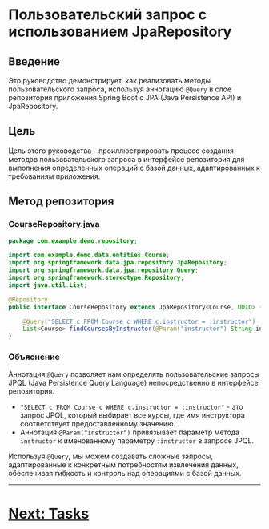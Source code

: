 # Пользовательский запрос с использованием JpaRepository

## Введение

Это руководство демонстрирует, как реализовать методы пользовательского запроса, используя аннотацию `@Query` в слое репозитория приложения Spring Boot с JPA (Java Persistence API) и JpaRepository.

## Цель

Цель этого руководства - проиллюстрировать процесс создания методов пользовательского запроса в интерфейсе репозитория для выполнения определенных операций с базой данных, адаптированных к требованиям приложения.

## Метод репозитория

### CourseRepository.java

```java
package com.example.demo.repository;

import com.example.demo.data.entities.Course;
import org.springframework.data.jpa.repository.JpaRepository;
import org.springframework.data.jpa.repository.Query;
import org.springframework.stereotype.Repository;
import java.util.List;

@Repository
public interface CourseRepository extends JpaRepository<Course, UUID> {

    @Query("SELECT c FROM Course c WHERE c.instructor = :instructor")
    List<Course> findCoursesByInstructor(@Param("instructor") String instructor);
}
```

### Объяснение

Аннотация `@Query` позволяет нам определять пользовательские запросы JPQL (Java Persistence Query Language) непосредственно в интерфейсе репозитория.

- `"SELECT c FROM Course c WHERE c.instructor = :instructor"` - это запрос JPQL, который выбирает все курсы, где имя инструктора соответствует предоставленному значению.
- Аннотация `@Param("instructor")` привязывает параметр метода `instructor` к именованному параметру `:instructor` в запросе JPQL.

Используя `@Query`, мы можем создавать сложные запросы, адаптированные к конкретным потребностям извлечения данных, обеспечивая гибкость и контроль над операциями с базой данных.

---

# [Next:  Tasks](../../../lab-work.md)